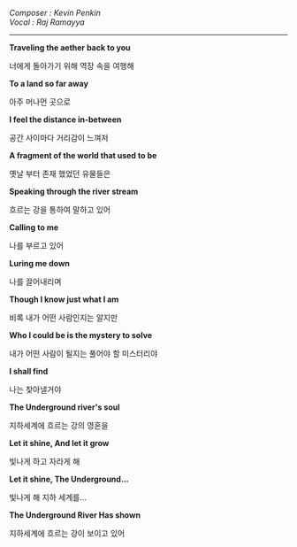 
*Composer : Kevin Penkin <br>*
*Vocal : Raj Ramayya*

---

**Traveling the aether back to you** 

너에게 돌아가기 위해 역장 속을 여행해

 

**To a land so far away**

아주 머나먼 곳으로

 

**I feel the distance in-between**

공간 사이마다 거리감이 느껴저

 

**A fragment of the world that used to be**

옛날 부터 존재 했었던 유물들은

 

**Speaking through the river stream**

흐르는 강을 통하여 말하고 있어

 
**Calling to me**

나를 부르고 있어

 

**Luring me down**

나를 끌어내리며

 

**Though I know just what I am**

비록 내가 어떤 사람인지는 알지만

 

**Who I could be is the mystery to solve**

내가 어떤 사람이 될지는 풀어야 할 미스터리야

 

**I shall find**

나는 찾아낼거야

 

**The Underground river's soul**

지하세계에 흐르는 강의 영혼을

 

**Let it shine, And let it grow**

빛나게 하고 자라게 해

 

**Let it shine, The Underground...**

빛나게 해 지하 세계를...

 

**The Underground River Has shown**

지하세계에 흐르는 강이 보이고 있어

